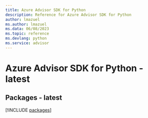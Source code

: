 ```yaml
---
title: Azure Advisor SDK for Python
description: Reference for Azure Advisor SDK for Python
author: lmazuel
ms.author: lmazuel
ms.data: 06/08/2023
ms.topic: reference
ms.devlang: python
ms.service: advisor
---
```

# Azure Advisor SDK for Python - latest
## Packages - latest
[!INCLUDE [packages](advisor-index.md)]